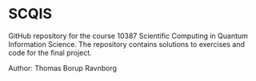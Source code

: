 # SCQIS
GitHub repository for the course 10387 Scientific Computing in Quantum Information Science.
The repository contains solutions to exercises and code for the final project.

Author: Thomas Borup Ravnborg
